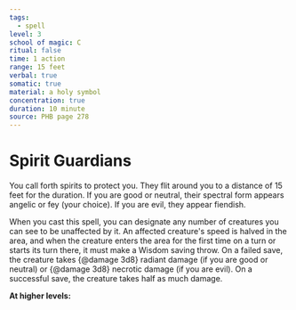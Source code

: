 ```yaml
---
tags:
  - spell
level: 3
school of magic: C
ritual: false
time: 1 action
range: 15 feet
verbal: true
somatic: true
material: a holy symbol
concentration: true
duration: 10 minute
source: PHB page 278
---
```

# Spirit Guardians
You call forth spirits to protect you. They flit around you to a distance of 15 feet for the duration. If you are good or neutral, their spectral form appears angelic or fey (your choice). If you are evil, they appear fiendish.

When you cast this spell, you can designate any number of creatures you can see to be unaffected by it. An affected creature's speed is halved in the area, and when the creature enters the area for the first time on a turn or starts its turn there, it must make a Wisdom saving throw. On a failed save, the creature takes {@damage 3d8} radiant damage (if you are good or neutral) or {@damage 3d8} necrotic damage (if you are evil). On a successful save, the creature takes half as much damage.

**At higher levels:** 